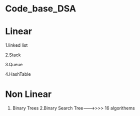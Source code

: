 # Code_base_DSA

# Linear

1.linked list

2.Stack

3.Queue

4.HashTable

# Non Linear

1. Binary Trees
2.Binary Search Tree--->>>> 16 algorithems
   
